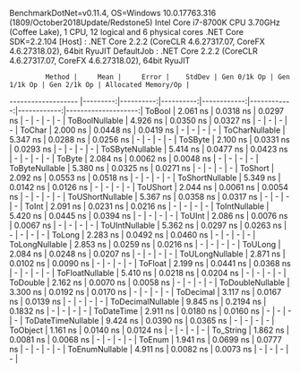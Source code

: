 
BenchmarkDotNet=v0.11.4, OS=Windows 10.0.17763.316 (1809/October2018Update/Redstone5)
Intel Core i7-8700K CPU 3.70GHz (Coffee Lake), 1 CPU, 12 logical and 6 physical cores
.NET Core SDK=2.2.104
  [Host]     : .NET Core 2.2.2 (CoreCLR 4.6.27317.07, CoreFX 4.6.27318.02), 64bit RyuJIT
  DefaultJob : .NET Core 2.2.2 (CoreCLR 4.6.27317.07, CoreFX 4.6.27318.02), 64bit RyuJIT


             Method |     Mean |     Error |    StdDev | Gen 0/1k Op | Gen 1/1k Op | Gen 2/1k Op | Allocated Memory/Op |
------------------- |---------:|----------:|----------:|------------:|------------:|------------:|--------------------:|
             ToBool | 2.061 ns | 0.0318 ns | 0.0297 ns |           - |           - |           - |                   - |
     ToBoolNullable | 4.926 ns | 0.0350 ns | 0.0327 ns |           - |           - |           - |                   - |
             ToChar | 2.000 ns | 0.0448 ns | 0.0419 ns |           - |           - |           - |                   - |
     ToCharNullable | 5.347 ns | 0.0288 ns | 0.0256 ns |           - |           - |           - |                   - |
            ToSByte | 2.100 ns | 0.0331 ns | 0.0293 ns |           - |           - |           - |                   - |
    ToSByteNullable | 5.414 ns | 0.0477 ns | 0.0423 ns |           - |           - |           - |                   - |
             ToByte | 2.084 ns | 0.0062 ns | 0.0048 ns |           - |           - |           - |                   - |
     ToByteNullable | 5.380 ns | 0.0325 ns | 0.0271 ns |           - |           - |           - |                   - |
            ToShort | 2.092 ns | 0.0553 ns | 0.0518 ns |           - |           - |           - |                   - |
    ToShortNullable | 5.349 ns | 0.0142 ns | 0.0126 ns |           - |           - |           - |                   - |
           ToUShort | 2.044 ns | 0.0061 ns | 0.0054 ns |           - |           - |           - |                   - |
   ToUShortNullable | 5.367 ns | 0.0358 ns | 0.0317 ns |           - |           - |           - |                   - |
              ToInt | 2.091 ns | 0.0231 ns | 0.0216 ns |           - |           - |           - |                   - |
      ToIntNullable | 5.420 ns | 0.0445 ns | 0.0394 ns |           - |           - |           - |                   - |
             ToUInt | 2.086 ns | 0.0076 ns | 0.0067 ns |           - |           - |           - |                   - |
     ToUIntNullable | 5.362 ns | 0.0297 ns | 0.0263 ns |           - |           - |           - |                   - |
             ToLong | 2.283 ns | 0.0492 ns | 0.0460 ns |           - |           - |           - |                   - |
     ToLongNullable | 2.853 ns | 0.0259 ns | 0.0216 ns |           - |           - |           - |                   - |
            ToULong | 2.084 ns | 0.0248 ns | 0.0207 ns |           - |           - |           - |                   - |
    ToULongNullable | 2.871 ns | 0.0102 ns | 0.0090 ns |           - |           - |           - |                   - |
            ToFloat | 2.199 ns | 0.0441 ns | 0.0368 ns |           - |           - |           - |                   - |
    ToFloatNullable | 5.410 ns | 0.0218 ns | 0.0204 ns |           - |           - |           - |                   - |
           ToDouble | 2.162 ns | 0.0070 ns | 0.0058 ns |           - |           - |           - |                   - |
   ToDoubleNullable | 3.300 ns | 0.0192 ns | 0.0170 ns |           - |           - |           - |                   - |
          ToDecimal | 3.117 ns | 0.0167 ns | 0.0139 ns |           - |           - |           - |                   - |
  ToDecimalNullable | 9.845 ns | 0.2194 ns | 0.1832 ns |           - |           - |           - |                   - |
         ToDateTime | 2.911 ns | 0.0180 ns | 0.0160 ns |           - |           - |           - |                   - |
 ToDateTimeNullable | 9.424 ns | 0.0390 ns | 0.0365 ns |           - |           - |           - |                   - |
           ToObject | 1.161 ns | 0.0140 ns | 0.0124 ns |           - |           - |           - |                   - |
          To_String | 1.862 ns | 0.0081 ns | 0.0068 ns |           - |           - |           - |                   - |
             ToEnum | 1.941 ns | 0.0699 ns | 0.0777 ns |           - |           - |           - |                   - |
     ToEnumNullable | 4.911 ns | 0.0082 ns | 0.0073 ns |           - |           - |           - |                   - |
